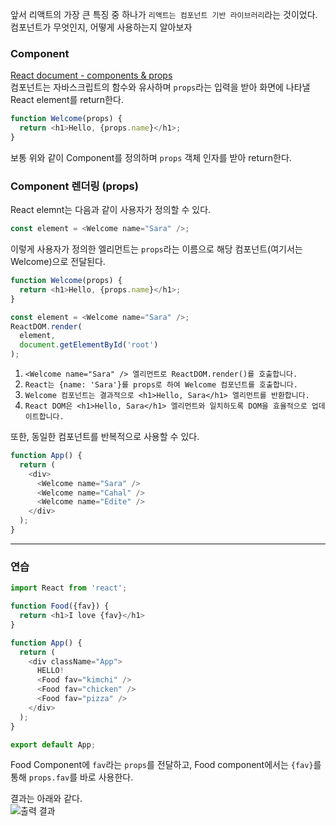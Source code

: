 앞서 리액트의 가장 큰 특징 중 하나가 `리액트는 컴포넌트 기반 라이브러리`라는 것이었다.
컴포넌트가 무엇인지, 어떻게 사용하는지 알아보자

### Component
[React document - components & props](https://ko.reactjs.org/docs/components-and-props.html)<br>
컴포넌트는 자바스크립트의 함수와 유사하며 `props`라는 입력을 받아 화면에 나타낼 React element를 return한다.
```javascript
function Welcome(props) {
  return <h1>Hello, {props.name}</h1>;
}
```
보통 위와 같이 Component를 정의하며 `props` 객체 인자를 받아 return한다.

### Component 렌더링 (props)
React elemnt는 다음과 같이 사용자가 정의할 수 있다.
```javascript
const element = <Welcome name="Sara" />;
```
이렇게 사용자가 정의한 엘리먼트는 `props`라는 이름으로 해당 컴포넌트(여기서는 Welcome)으로 전달된다.
```javascript
function Welcome(props) {
  return <h1>Hello, {props.name}</h1>;
}

const element = <Welcome name="Sara" />;
ReactDOM.render(
  element,
  document.getElementById('root')
);
```
>
1. `<Welcome name="Sara" /> 엘리먼트로 ReactDOM.render()를 호출합니다.`
2. `React는 {name: 'Sara'}를 props로 하여 Welcome 컴포넌트를 호출합니다.`
3. `Welcome 컴포넌트는 결과적으로 <h1>Hello, Sara</h1> 엘리먼트를 반환합니다.`
4. `React DOM은 <h1>Hello, Sara</h1> 엘리먼트와 일치하도록 DOM을 효율적으로 업데이트합니다.`

또한, 동일한 컴포넌트를 반복적으로 사용할 수 있다.
```javascript
function App() {
  return (
    <div>
      <Welcome name="Sara" />
      <Welcome name="Cahal" />
      <Welcome name="Edite" />
    </div>
  );
}
```
***
### 연습
```javascript
import React from 'react';

function Food({fav}) {
  return <h1>I love {fav}</h1>
}

function App() {
  return (
    <div className="App">
      HELLO!
      <Food fav="kimchi" />
      <Food fav="chicken" />
      <Food fav="pizza" />
    </div>
  );
}

export default App;
```
Food Component에 `fav`라는 `props`를 전달하고,
Food component에서는 `{fav}`를 통해 `props.fav`를 바로 사용한다.

결과는 아래와 같다.<br>
![출력 결과](https://images.velog.io/images/gouz7514/post/ffca4eff-4b34-4474-b61c-bc4f3d294a44/image.png)